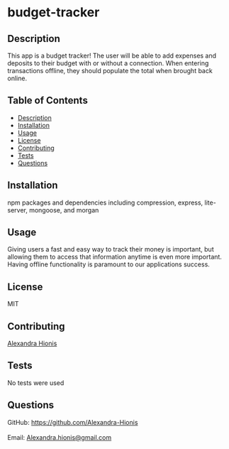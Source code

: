 # budget-tracker

## Description
 This app is a budget tracker! The user will be able to add expenses and deposits to their budget with or without a connection. When entering transactions offline, they should populate the total when brought back online.
## Table of Contents
- [Description](#description)
- [Installation](#installation)
- [Usage](#usage)
- [License](#license)
- [Contributing](#contributing)
- [Tests](#tests)
- [Questions](#questions)
## Installation
npm packages and dependencies including compression, express, lite-server, mongoose, and morgan
## Usage
Giving users a fast and easy way to track their money is important, but allowing them to access that information anytime is even more important. Having offline functionality is paramount to our applications success. 
<!-- ![image 1](assets/images/sample-1.png)
![image 2](assets/images/sample-2.png)
![video](https://media.giphy.com/media/eaqtFnAFebguCbpscK/giphy.gif) -->
 
## License
MIT
## Contributing
[Alexandra Hionis](https://github.com/Alexandra-Hionis/README-Generator)
## Tests
No tests were used
## Questions
GitHub: https://github.com/Alexandra-Hionis<br /><br />
Email: Alexandra.hionis@gmail.com<br /><br />
